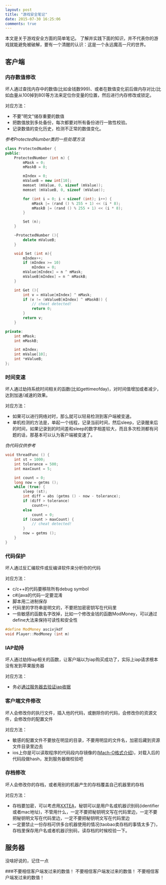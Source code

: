 ```yaml
---
layout: post
title: "游戏安全笔记"
date: 2015-07-30 16:25:06
comments: true
---
```



本文是关于游戏安全方面的简单笔记。
了解并实践下面的知识，并不代表你的游戏就能避免被破解，要有一个清醒的认识：这是一个永远魔高一尺的世界。

## 客户端

### 内存数值修改

坏人通过查找内存中的数值(比如金钱数999)、或者在数值变化前后做内存对比(比如血量从100掉到80)等方法来定位你变量的位置，然后进行内存修改或锁定。

对应方法：

* 不要"明文"储存重要的数值
* 把数值放到多处备份，每次都要对所有备份进行一致性校验。
* 记录数值的变化历史，检测不正常的数值变化。

*参考ProtectedNumber类的一些处理方法*

```c++
class ProtectedNumber {
public:
    ProtectedNumber (int n) {
        mMask = 0;
        mMaskB = 0;

        mIndex = 0;
        mValueB = new int[10];
        memset (mValue, 0, sizeof (mValue));
        memset (mValueB, 0, sizeof (mValue));

        for (int i = 0; i < sizeof (int); i++) {
            mMask |= (rand () % 255 + 1) << (i * 8);
            mMaskB |= (rand () % 255 + 1) << (i * 8);
        }

        Set (n);
    }

    ~ProtectedNumber (){
        delete mValueB;
    }

    void Set (int n){
        mIndex++;
        if (mIndex >= 10)
            mIndex = 0;
        mValue[mIndex] = n ^ mMask;
        mValueB[mIndex] = n ^ mMaskB;
    }

    int Get (){
        int v = mValue[mIndex] ^ mMask;
        if (v != (mValueB[mIndex] ^ mMaskB)) {
            // cheat detected!
            return 0;
        }
        return v;
    }

private:
    int mMask;
    int mMaskB;

    int mIndex;
    int mValue[10];
    int *mValueB;
};
```

### 时间变速
坏人通过劫持系统时间相关的函数(比如gettimeofday)，对时间值增加或者减少，达到加速/减速的效果。

对应方法：

* 如果可以进行网络对时，那么就可以轻易检测到客户端被变速。
* 单机检测的方法是，单起一个线程，记录当前时间，然后sleep，记录醒来后的时间，如果记录到的时间差和sleep的数字相差较大，而且多次检测都有问题的话，那基本可以认为客户端被变速了。

*伪代码仅供参考*

```c++
void threadFunc () {
	int st = 1000;
	int tolerance = 500;
	int maxCount = 5;

	int count = 0;
	long now = getms ();
	while (true) {
		sleep (st);
		int diff = abs (getms () - now - tolerance);
		if (diff > tolerance)
			count++;
		else
			count = 0;
		if (count > maxCount) {
			// cheat detected!
		}
		now = getms ();
	}
}
```

### 代码保护

坏人通过反汇编软件或反编译软件来分析你的代码

对应方法：

* c/c++的代码要移除所有debug symbol
* c#/java的代码一定要混淆
* 脚本用二进制保存
* 代码里的字符串是明文的，不要把加密密钥写在代码里
* 一些敏感的函数名字改掉，比如一个修改金钱的函数ModMoney，可以通过define大法来保持可读性和安全性

```c++
#define ModMoney ascivjkdf
void Player::ModMoney (int m)
```

### IAP劫持

坏人通过劫持iap相关的函数，让客户端以为iap购买成功了，实际上iap请求根本没有发到苹果服务器

对应方法：

* 务必[通过服务器去验证iap收据](https://developer.apple.com/library/ios/releasenotes/General/ValidateAppStoreReceipt/Chapters/ValidateRemotely.html#//apple_ref/doc/uid/TP40010573-CH104-SW1)

### 客户端文件修改

坏人会修改你的执行文件，插入他的代码，或删除你的代码，会修改你的资源文件，会修改你的配置文件

对应方法：

* 敏感的配置文件不要放在明显的目录，不要用明显的文件名，加密后藏到资源文件目录里边去
* ios上你是可以读取程序的代码段内存镜像的([Mach-O格式介绍](https://developer.apple.com/library/mac/documentation/DeveloperTools/Conceptual/MachORuntime/Reference/reference.html))，对载入后的代码段做hash，发到服务器做校验吧

### 存档修改

坏人会修改你的存档，或者用别的机器产生的存档覆盖自己机器里的存档

对应方法：

* 存档要加密，可以考虑用[XXTEA](https://en.wikipedia.org/wiki/XXTEA)，秘钥可以是用户名或机器识别码(identifier或者mac地址)，不管用什么，一定不要把秘钥明文写在代码里边，一定不要把秘钥明文写在代码里边，一定不要把秘钥明文写在代码里边
* 一定要禁止一份存档可供多台机器使用的情况(taobao卖存档的事情太多了)，存档里保存用户名或者机器识别码，读存档的时候校验一下。

## 服务器

没啥好说的，记住一点

###不要相信客户端发过来的数值！ 不要相信客户端发过来的数值！ 不要相信客户端发过来的数值！
